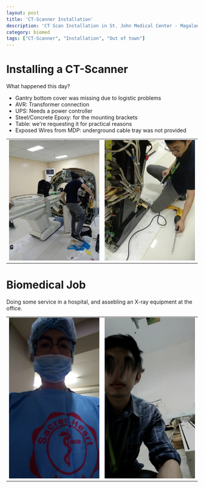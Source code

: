 ```yaml
---
layout: post
title: 'CT-Scanner Installation'
description: 'CT Scan Installation in St. John Medical Center - Magalang, Pampanga'
category: biomed
tags: ["CT-Scanner", "Installation", "Out of town"]
---
```


# Installing a CT-Scanner
What happened this day?
- Gantry bottom cover was missing due to logistic problems
- AVR: Transformer connection
- UPS: Needs a power controller
- Steel/Concrete Epoxy: for the mounting brackets
- Table: we're requesting it for practical reasons
- Exposed Wires from MDP: underground cable tray was not provided

<table>
<tr>
<td><img alt='Pampanga_12' src='/assets/img/biomed/Pampanga_12.jpg' width="400px"/></td>
<td><img alt='Pampanga_21' src='/assets/img/biomed/Pampanga_21.jpg' width="400px"/></td>
</tr>
</table>

# Biomedical Job
Doing some service in a hospital, and assebling an X-ray equipment at the office.
<table>
<tr>
<td><img alt='service_11' src='/assets/img/biomed/service_11.jpg' width="400px"/></td>
<td><img alt='service_22' src='/assets/img/biomed/service_22.jpg' width="400px"/></td>
</tr>
</table>

